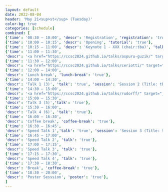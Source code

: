 ```yaml
---
layout: default
date: 2022-08-04
header: 'May 21<sup>st</sup> (Tuesday)'
color-bg: true
categories: [schedule]
combined: [
{'time': '08:30 – 10:00', 'descr': 'Registration', 'registration': 'true'},
{'time': '10:00 – 10:15', 'descr': 'Opening', 'tutorial': 'true'},
{'time': '10:15 – 11:00', 'descr': 'Keynote 1 - XXX (chair:tba)', 'talk': 'true'},
{'time': '11:00 – 11:30', 
'descr': '<a href="https://ccsc2024.github.io/talks/aspuru-guzik/" target="_blank" style="color:#FFFFFF;"> D1.01 – Alan Aspuru-Guzik </a>', 'talk': 'true', 'session': 'Session 1 (Title: tba, Chair: tba)'},
{'time': '11:30 – 12:00', 
'descr': '<a href="https://ccsc2024.github.io/talks/ceriotti/" target="_blank" style="color:#FFFFFF;"> D1.02 – Michele Ceriotti </a>', 'talk': 'true'},
{'time': '12:00 – 14:00', 
'descr': 'Lunch break', 'lunch-break': 'true'},
{'time': '14:00 – 14:30', 
'descr': 'Talk 1 (3)', 'talk': 'true', 'session': 'Session 2 (Title: tba, Chair: tba)'},
{'time': '14:30 – 15:00', 
'descr': '<a href="https://ccsc2024.github.io/talks/rudorff/" target="_blank" style="color:#FFFFFF;"> D1.03 – Guido von Rudorff </a>', 'talk': 'true'},
{'time': '15:00 – 15:30', 
'descr': 'Talk 3 (5)','talk': 'true'},
{'time': '15:30 – 16:00', 
'descr': 'Talk 4 (6)', 'talk': 'true'},
{'time': '16:00 – 16:30', 
'descr': 'Coffee break', 'coffee-break': 'true'},
{'time': '16:30 – 16:45', 
'descr': 'Speed Talk 1','talk': 'true', 'session': 'Session 3 (Title: Speed Talks, Chair: tba)'},
{'time': '16:45 – 17:00', 
'descr': 'Speed Talk 2', 'talk': 'true'},
{'time': '17:00 – 17:15', 
'descr': 'Speed Talk 3', 'talk': 'true'},
{'time': '17:15 – 17:30', 
'descr': 'Speed Talk 4', 'talk': 'true'},
{'time': '17:30 – 18:30', 
'descr': 'Break', 'coffee-break': 'true'},
{'time': '18:30 – 20:00', 
'descr': 'Poster Sesssion', 'poster': 'true'},
]
---
```



